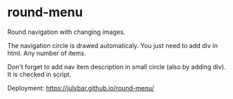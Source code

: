 # round-menu

Round  navigation with changing images.

The navigation circle is drawed automaticaly. You just need to add div in html. Any number of items.

Don't forget to add nav item description in small circle (also by adding div). It is checked in script.

Deployment:
https://julvbar.github.io/round-menu/
